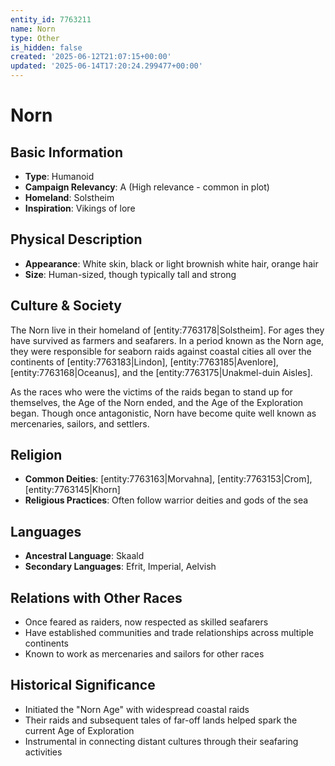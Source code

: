 ```yaml
---
entity_id: 7763211
name: Norn
type: Other
is_hidden: false
created: '2025-06-12T21:07:15+00:00'
updated: '2025-06-14T17:20:24.299477+00:00'
---
```


# Norn

## Basic Information

- **Type**: Humanoid
- **Campaign Relevancy**: A (High relevance - common in plot)
- **Homeland**: Solstheim
- **Inspiration**: Vikings of lore

## Physical Description

- **Appearance**: White skin, black or light brownish white hair, orange hair
- **Size**: Human-sized, though typically tall and strong

## Culture & Society

The Norn live in their homeland of [entity:7763178|Solstheim]. For ages they have survived as farmers and seafarers. In a period known as the Norn age, they were responsible for seaborn raids against coastal cities all over the continents of [entity:7763183|Lindon], [entity:7763185|Avenlore], [entity:7763168|Oceanus], and the [entity:7763175|Unakmel-duin Aisles].

As the races who were the victims of the raids began to stand up for themselves, the Age of the Norn ended, and the Age of the Exploration began. Though once antagonistic, Norn have become quite well known as mercenaries, sailors, and settlers.

## Religion

- **Common Deities**: [entity:7763163|Morvahna], [entity:7763153|Crom], [entity:7763145|Khorn]
- **Religious Practices**: Often follow warrior deities and gods of the sea

## Languages

- **Ancestral Language**: Skaald
- **Secondary Languages**: Efrit, Imperial, Aelvish

## Relations with Other Races

- Once feared as raiders, now respected as skilled seafarers
- Have established communities and trade relationships across multiple continents
- Known to work as mercenaries and sailors for other races

## Historical Significance

- Initiated the "Norn Age" with widespread coastal raids
- Their raids and subsequent tales of far-off lands helped spark the current Age of Exploration
- Instrumental in connecting distant cultures through their seafaring activities